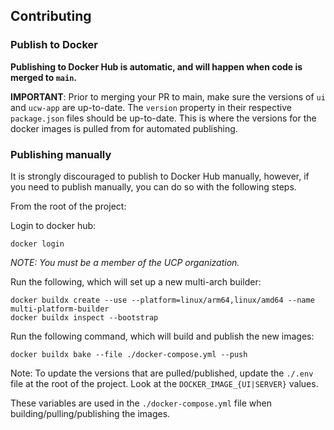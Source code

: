 ## Contributing

### Publish to Docker

**Publishing to Docker Hub is automatic, and will happen when code is merged to `main`.**

**IMPORTANT**: Prior to merging your PR to main, make sure the versions of `ui` and `ucw-app` are up-to-date. The `version` property in
their respective `package.json` files should be up-to-date. This is where the versions for the docker images is pulled from
for automated publishing.

### Publishing manually

It is strongly discouraged to publish to Docker Hub manually, however, if you need to publish manually, you can do so with
the following steps.

From the root of the project:

Login to docker hub:

    docker login

_NOTE: You must be a member of the UCP organization._

Run the following, which will set up a new multi-arch builder:

    docker buildx create --use --platform=linux/arm64,linux/amd64 --name multi-platform-builder
    docker buildx inspect --bootstrap

Run the following command, which will build and publish the new images:

    docker buildx bake --file ./docker-compose.yml --push

Note: To update the versions that are pulled/published, update the `./.env` file at the root of the project. Look at
the `DOCKER_IMAGE_{UI|SERVER}` values.

These variables are used in the `./docker-compose.yml` file when building/pulling/publishing the images.
